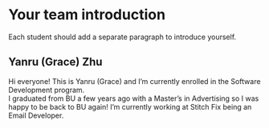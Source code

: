# Your team introduction

Each student should add a separate paragraph to introduce yourself.

## Yanru (Grace) Zhu
Hi everyone! This is Yanru (Grace) and I’m currently enrolled in the Software Development program.<br>I graduated from BU a few years ago with a Master’s in Advertising so I was happy to be back to BU again! I’m currently working at Stitch Fix being an Email Developer. 
